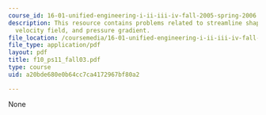 ```yaml
---
course_id: 16-01-unified-engineering-i-ii-iii-iv-fall-2005-spring-2006
description: This resource contains problems related to streamline shapes of the 2-D
  velocity field, and pressure gradient.
file_location: /coursemedia/16-01-unified-engineering-i-ii-iii-iv-fall-2005-spring-2006/a20bde680e0b64cc7ca4172967bf80a2_f10_ps11_fall03.pdf
file_type: application/pdf
layout: pdf
title: f10_ps11_fall03.pdf
type: course
uid: a20bde680e0b64cc7ca4172967bf80a2

---
```

None